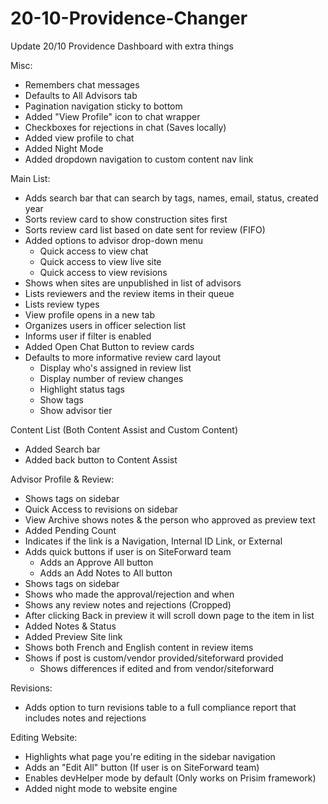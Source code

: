 # 20-10-Providence-Changer
Update 20/10 Providence Dashboard with extra things

Misc:
- Remembers chat messages
- Defaults to All Advisors tab
- Pagination navigation sticky to bottom
- Added "View Profile" icon to chat wrapper
- Checkboxes for rejections in chat (Saves locally)
- Added view profile to chat
- Added Night Mode
- Added dropdown navigation to custom content nav link

Main List:
- Adds search bar that can search by tags, names, email, status, created year
- Sorts review card to show construction sites first
- Sorts review card list based on date sent for review (FIFO)
- Added options to advisor drop-down menu
    - Quick access to view chat
    - Quick access to view live site
    - Quick access to view revisions
- Shows when sites are unpublished in list of advisors
- Lists reviewers and the review items in their queue
- Lists review types
- View profile opens in a new tab
- Organizes users in officer selection list
- Informs user if filter is enabled
- Added Open Chat Button to review cards
- Defaults to more informative review card layout
    - Display who's assigned in review list
    - Display number of review changes
    - Highlight status tags
    - Show tags
    - Show advisor tier

Content List (Both Content Assist and Custom Content)
- Added Search bar
- Added back button to Content Assist

Advisor Profile & Review:
- Shows tags on sidebar
- Quick Access to revisions on sidebar
- View Archive shows notes & the person who approved as preview text
- Added Pending Count
- Indicates if the link is a Navigation, Internal ID Link, or External
- Adds quick buttons if user is on SiteForward team
    - Adds an Approve All button
    - Adds an Add Notes to All button
- Shows tags on sidebar
- Shows who made the approval/rejection and when
- Shows any review notes and rejections (Cropped)
- After clicking Back in preview it will scroll down page to the item in list
- Added Notes & Status
- Added Preview Site link
- Shows both French and English content in review items
- Shows if post is custom/vendor provided/siteforward provided
    - Shows differences if edited and from vendor/siteforward

Revisions:
- Adds option to turn revisions table to a full compliance report that includes notes and rejections

Editing Website:
- Highlights what page you're editing in the sidebar navigation
- Adds an "Edit All" button (If user is on SiteForward team)
- Enables devHelper mode by default (Only works on Prisim framework)
- Added night mode to website engine

